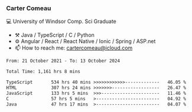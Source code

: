 ### Carter Comeau

💻 University of Windsor Comp. Sci Graduate

- ⚒️ Java / TypeScript / C / Python
- ⚙️ Angular / React / React Native / Ionic / Spring / ASP.net
- 📫 How to reach me: cartercomeau@icloud.com

<!--START_SECTION:waka-->

```txt
From: 21 October 2021 - To: 13 October 2024

Total Time: 1,161 hrs 8 mins

TypeScript       534 hrs 40 mins >>>>>>>>>>>>-------------   46.05 %
HTML             307 hrs 24 mins >>>>>>>------------------   26.47 %
JavaScript       133 hrs 5 mins  >>>----------------------   11.46 %
C                57 hrs 5 mins   >------------------------   04.92 %
Java             47 hrs 17 mins  >------------------------   04.07 %
```

<!--END_SECTION:waka-->
